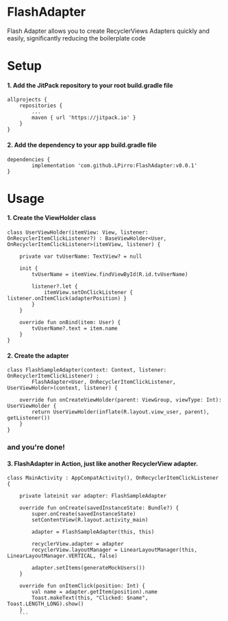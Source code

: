 # FlashAdapter
Flash Adapter allows you to create RecyclerViews Adapters quickly and easily, significantly reducing the boilerplate code

# Setup

#### 1. Add the JitPack repository to your root build.gradle file

	allprojects {
		repositories {
			...
			maven { url 'https://jitpack.io' }
		}
	}

#### 2. Add the dependency to your app build.gradle file

	dependencies {
	        implementation 'com.github.LPirro:FlashAdapter:v0.0.1'
	}

# Usage
#### 1. Create the ViewHolder class

```
class UserViewHolder(itemView: View, listener: OnRecyclerItemClickListener?) : BaseViewHolder<User, OnRecyclerItemClickListener>(itemView, listener) {

    private var tvUserName: TextView? = null

    init {
        tvUserName = itemView.findViewById(R.id.tvUserName)

        listener?.let {
            itemView.setOnClickListener { listener.onItemClick(adapterPosition) }
        }
    }

    override fun onBind(item: User) {
        tvUserName?.text = item.name
    }
}
```

#### 2. Create the adapter

```
class FlashSampleAdapter(context: Context, listener: OnRecyclerItemClickListener) :
        FlashAdapter<User, OnRecyclerItemClickListener, UserViewHolder>(context, listener) {

    override fun onCreateViewHolder(parent: ViewGroup, viewType: Int): UserViewHolder {
        return UserViewHolder(inflate(R.layout.view_user, parent), getListener())
    }
}
```

### and you're done!

#### 3. FlashAdapter in Action, just like another RecyclerView adapter.

```
class MainActivity : AppCompatActivity(), OnRecyclerItemClickListener {
    
    private lateinit var adapter: FlashSampleAdapter

    override fun onCreate(savedInstanceState: Bundle?) {
        super.onCreate(savedInstanceState)
        setContentView(R.layout.activity_main)

        adapter = FlashSampleAdapter(this, this)

        recyclerView.adapter = adapter
        recyclerView.layoutManager = LinearLayoutManager(this, LinearLayoutManager.VERTICAL, false)

        adapter.setItems(generateMockUsers())
    }

    override fun onItemClick(position: Int) {
        val name = adapter.getItem(position).name
        Toast.makeText(this, "Clicked: $name", Toast.LENGTH_LONG).show()
    }
    ```
